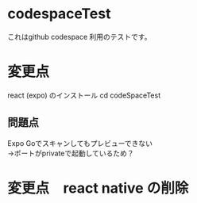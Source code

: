# codespaceTest
これはgithub codespace 利用のテストです。

# 変更点
react (expo) のインストール
cd codeSpaceTest

## 問題点
Expo Goでスキャンしてもプレビューできない<br/>
->ポートがprivateで起動しているため？

# 変更点　react native の削除
